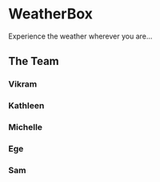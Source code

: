 # WeatherBox

Experience the weather wherever you are...

## The Team

### Vikram
### Kathleen
### Michelle
### Ege
### Sam
